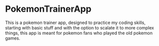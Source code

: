 # PokemonTrainerApp
This is a pokemon trainer app, designed to practice my coding skills, starting with basic stuff and with the option to scalate it to more complex things, this app is meant for pokemon fans who played the old pokemon games.
